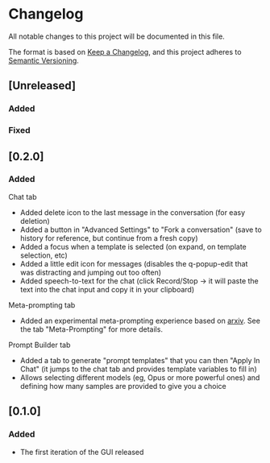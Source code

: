 # Changelog
All notable changes to this project will be documented in this file.

The format is based on [Keep a Changelog](https://keepachangelog.com/en/1.0.0/),
and this project adheres to [Semantic Versioning](https://semver.org/spec/v2.0.0.html).

## [Unreleased]

### Added

### Fixed

## [0.2.0]

### Added

Chat tab
- Added delete icon to the last message in the conversation (for easy deletion)
- Added a button in "Advanced Settings" to "Fork a conversation" (save to history for reference, but continue from a fresh copy)
- Added a focus when a template is selected (on expand, on template selection, etc)
- Added a little edit icon for messages (disables the q-popup-edit that was distracting and jumping out too often)
- Added speech-to-text for the chat (click Record/Stop -> it will paste the text into the chat input and copy it in your clipboard)

Meta-prompting tab
- Added an experimental meta-prompting experience based on [arxiv](https://arxiv.org/pdf/2401.12954). See the tab "Meta-Prompting" for more details.

Prompt Builder tab
- Added a tab to generate "prompt templates" that you can then "Apply In Chat" (it jumps to the chat tab and provides template variables to fill in)
- Allows selecting different models (eg, Opus or more powerful ones) and defining how many samples are provided to give you a choice

## [0.1.0]

### Added
- The first iteration of the GUI released
